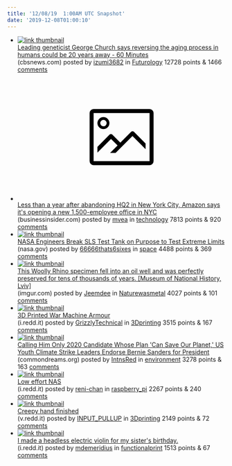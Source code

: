 ```yaml
---
title: '12/08/19  1:00AM UTC Snapshot'
date: '2019-12-08T01:00:10'
---
```

<ul>
<li><a href='https://www.cbsnews.com/news/leading-geneticist-george-church-reversing-the-aging-process-in-humans-could-be-20-years-away-60-minutes-2019-12-06/'><img src='https://b.thumbs.redditmedia.com/lzsnR0ub4T6ymd7oOKHsfo-z0I6kHloI6mL2bhjbHrA.jpg' alt='link thumbnail'></a><div><div class='linkTitle'><a href='https://www.cbsnews.com/news/leading-geneticist-george-church-reversing-the-aging-process-in-humans-could-be-20-years-away-60-minutes-2019-12-06/'>Leading geneticist George Church says reversing the aging process in humans could be 20 years away - 60 Minutes</a></div>(cbsnews.com) posted by <a href='https://www.reddit.com/user/izumi3682'>izumi3682</a> in <a href='https://www.reddit.com/r/Futurology'>Futurology</a> 12728 points & 1466 <a href='https://www.reddit.com/r/Futurology/comments/e7dc28/leading_geneticist_george_church_says_reversing/'>comments</a></div></li>

<li><a href='https://www.businessinsider.com/amazon-new-office-in-nyc-2019-12'><svg version='1.1' viewBox='-34 -14 104 64' preserveAspectRatio='xMidYMid meet' xmlns='http://www.w3.org/2000/svg' xmlns:xlink='http://www.w3.org/1999/xlink'>
    <title>link thumbnail</title>
    <path d='M32,4H4A2,2,0,0,0,2,6V30a2,2,0,0,0,2,2H32a2,2,0,0,0,2-2V6A2,2,0,0,0,32,4ZM4,30V6H32V30Z'></path>
    <path d='M8.92,14a3,3,0,1,0-3-3A3,3,0,0,0,8.92,14Zm0-4.6A1.6,1.6,0,1,1,7.33,11,1.6,1.6,0,0,1,8.92,9.41Z'></path>
    <path d='M22.78,15.37l-5.4,5.4-4-4a1,1,0,0,0-1.41,0L5.92,22.9v2.83l6.79-6.79L16,22.18l-3.75,3.75H15l8.45-8.45L30,24V21.18l-5.81-5.81A1,1,0,0,0,22.78,15.37Z'></path>
</svg></a><div><div class='linkTitle'><a href='https://www.businessinsider.com/amazon-new-office-in-nyc-2019-12'>Less than a year after abandoning HQ2 in New York City, Amazon says it's opening a new 1,500-employee office in NYC</a></div>(businessinsider.com) posted by <a href='https://www.reddit.com/user/mvea'>mvea</a> in <a href='https://www.reddit.com/r/technology'>technology</a> 7813 points & 920 <a href='https://www.reddit.com/r/technology/comments/e7e1af/less_than_a_year_after_abandoning_hq2_in_new_york/'>comments</a></div></li>

<li><a href='https://www.nasa.gov/exploration/systems/sls/nasa-engineers-break-sls-test-tank-on-purpose-to-test-extreme-limits.html'><img src='https://b.thumbs.redditmedia.com/01aXJWlKbcK_IA67EbodDNGTdjeyEzTQ_QEkYHuY90M.jpg' alt='link thumbnail'></a><div><div class='linkTitle'><a href='https://www.nasa.gov/exploration/systems/sls/nasa-engineers-break-sls-test-tank-on-purpose-to-test-extreme-limits.html'>NASA Engineers Break SLS Test Tank on Purpose to Test Extreme Limits</a></div>(nasa.gov) posted by <a href='https://www.reddit.com/user/66666thats6sixes'>66666thats6sixes</a> in <a href='https://www.reddit.com/r/space'>space</a> 4488 points & 369 <a href='https://www.reddit.com/r/space/comments/e7fz7f/nasa_engineers_break_sls_test_tank_on_purpose_to/'>comments</a></div></li>

<li><a href='https://imgur.com/S28MDmU'><img src='https://a.thumbs.redditmedia.com/NKmNzFzlE5_3xf1AxGwC71fqGojRER06WfopU2vQxi8.jpg' alt='link thumbnail'></a><div><div class='linkTitle'><a href='https://imgur.com/S28MDmU'>This Woolly Rhino specimen fell into an oil well and was perfectly preserved for tens of thousands of years. [Museum of National History, Lviv]</a></div>(imgur.com) posted by <a href='https://www.reddit.com/user/Jeemdee'>Jeemdee</a> in <a href='https://www.reddit.com/r/Naturewasmetal'>Naturewasmetal</a> 4027 points & 101 <a href='https://www.reddit.com/r/Naturewasmetal/comments/e7d25s/this_woolly_rhino_specimen_fell_into_an_oil_well/'>comments</a></div></li>

<li><a href='https://i.redd.it/iox64ur7v5341.jpg'><img src='https://a.thumbs.redditmedia.com/84_2wXYrn5TXz1geNnkNn6x9pN2u3VuRpOh1bZm0mw8.jpg' alt='link thumbnail'></a><div><div class='linkTitle'><a href='https://i.redd.it/iox64ur7v5341.jpg'>3D Printed War Machine Armour</a></div>(i.redd.it) posted by <a href='https://www.reddit.com/user/GrizzlyTechnical'>GrizzlyTechnical</a> in <a href='https://www.reddit.com/r/3Dprinting'>3Dprinting</a> 3515 points & 167 <a href='https://www.reddit.com/r/3Dprinting/comments/e7basq/3d_printed_war_machine_armour/'>comments</a></div></li>

<li><a href='https://www.commondreams.org/news/2019/12/06/calling-him-only-2020-candidate-whose-plan-can-save-our-planet-us-youth-climate'><img src='https://b.thumbs.redditmedia.com/2qxqyv9SwVcZUUkUJIOG16ZwFNj3XuQ5IT9gul_iXSU.jpg' alt='link thumbnail'></a><div><div class='linkTitle'><a href='https://www.commondreams.org/news/2019/12/06/calling-him-only-2020-candidate-whose-plan-can-save-our-planet-us-youth-climate'>Calling Him Only 2020 Candidate Whose Plan 'Can Save Our Planet,' US Youth Climate Strike Leaders Endorse Bernie Sanders for President</a></div>(commondreams.org) posted by <a href='https://www.reddit.com/user/IntnsRed'>IntnsRed</a> in <a href='https://www.reddit.com/r/environment'>environment</a> 3278 points & 163 <a href='https://www.reddit.com/r/environment/comments/e79la4/calling_him_only_2020_candidate_whose_plan_can/'>comments</a></div></li>

<li><a href='https://i.redd.it/4y8h83dum8341.jpg'><img src='https://a.thumbs.redditmedia.com/jjed4V7v-AXwVFYWLMovDFkdyYxG0B2f7yyQuPx4fT8.jpg' alt='link thumbnail'></a><div><div class='linkTitle'><a href='https://i.redd.it/4y8h83dum8341.jpg'>Low effort NAS</a></div>(i.redd.it) posted by <a href='https://www.reddit.com/user/reni-chan'>reni-chan</a> in <a href='https://www.reddit.com/r/raspberry_pi'>raspberry_pi</a> 2267 points & 240 <a href='https://www.reddit.com/r/raspberry_pi/comments/e7gagw/low_effort_nas/'>comments</a></div></li>

<li><a href='https://v.redd.it/2z19cpc847341'><img src='https://b.thumbs.redditmedia.com/rhP6XWm6y3QE6uUUnDMeBVS_ViLmimfDBsHllgqyxKI.jpg' alt='link thumbnail'></a><div><div class='linkTitle'><a href='https://v.redd.it/2z19cpc847341'>Creepy hand finished</a></div>(v.redd.it) posted by <a href='https://www.reddit.com/user/INPUT_PULLUP'>INPUT_PULLUP</a> in <a href='https://www.reddit.com/r/3Dprinting'>3Dprinting</a> 2149 points & 72 <a href='https://www.reddit.com/r/3Dprinting/comments/e7d8og/creepy_hand_finished/'>comments</a></div></li>

<li><a href='https://i.redd.it/93wdl99v78341.jpg'><img src='https://b.thumbs.redditmedia.com/2fenklOkzem6JqnDg-wQ8WT-e7MYt7EwaFIev5Zg3jo.jpg' alt='link thumbnail'></a><div><div class='linkTitle'><a href='https://i.redd.it/93wdl99v78341.jpg'>I made a headless electric violin for my sister's birthday.</a></div>(i.redd.it) posted by <a href='https://www.reddit.com/user/mdemeridius'>mdemeridius</a> in <a href='https://www.reddit.com/r/functionalprint'>functionalprint</a> 1513 points & 67 <a href='https://www.reddit.com/r/functionalprint/comments/e7faej/i_made_a_headless_electric_violin_for_my_sisters/'>comments</a></div></li>

</ul>
